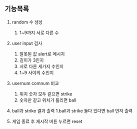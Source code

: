## 기능목록

1. random 수 생성
    1. 1~9까지 서로 다른 수

2. user input 검사
    1. 잘못된 값 alert로 메시지
    2. 길이가 3인지 
    3. 서로 다른 세가지 수인지
    4. 1~9 사이의 수인지

3. usernum comnum 비교
    1. 위치 숫자 모두 같으면 strike
    2. 숫자만 같고 위치가 틀리면 ball

4. ball과 strike 결과 출력
    1.ball과 strike 둘다 있다면 ball 먼저 출력

5. 게임 종료 후 재시작 버튼 누르면 reset